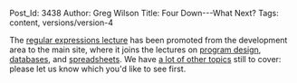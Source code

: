 Post_Id: 3438
Author: Greg Wilson
Title: Four Down---What Next?
Tags: content, versions/version-4

<p>The <a href="/4_0/regexp/">regular expressions lecture</a> has been promoted from the development area to the main site, where it joins the lectures on <a href="/4_0/invperc/index.html">program design</a>, <a href="/4_0/databases/">databases</a>, and <a href="/4_0/spreadsheets/">spreadsheets</a>. We have <a href="/4_0/">a lot of other topics</a> still to cover: please let us know which you'd like to see first.</p>
